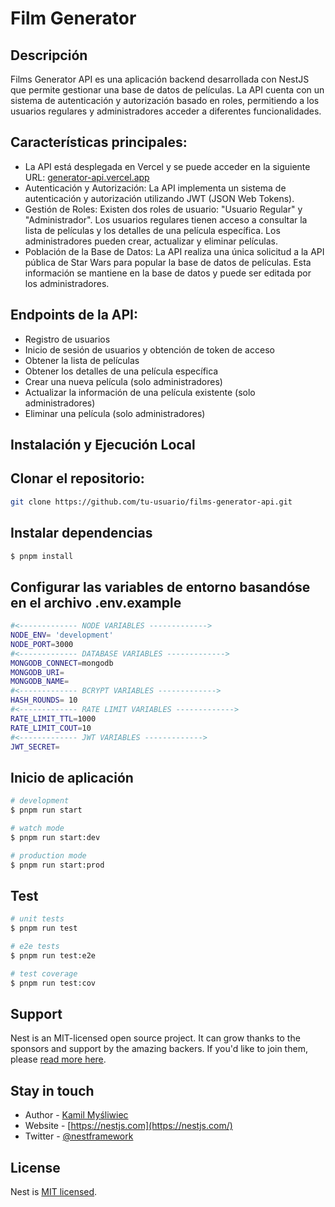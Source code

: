 
# Film Generator 
## Descripción
Films Generator API es una aplicación backend desarrollada con NestJS que permite gestionar una base de datos de películas. La API cuenta con un sistema de autenticación y autorización basado en roles, permitiendo a los usuarios regulares y administradores acceder a diferentes funcionalidades.

## Características principales:
- La API está desplegada en Vercel y se puede acceder en la siguiente URL:
[generator-api.vercel.app](https://generator-api.vercel.app/api/v1)
- Autenticación y Autorización: La API implementa un sistema de autenticación y autorización utilizando JWT (JSON Web Tokens).
- Gestión de Roles: Existen dos roles de usuario: "Usuario Regular" y "Administrador". Los usuarios regulares tienen acceso a consultar la lista de películas y los detalles de una película específica. Los administradores pueden crear, actualizar y eliminar películas.
- Población de la Base de Datos: La API realiza una única solicitud a la API pública de Star Wars para popular la base de datos de películas. Esta información se mantiene en la base de datos y puede ser editada por los administradores.

## Endpoints de la API:
- Registro de usuarios
- Inicio de sesión de usuarios y obtención de token de acceso
- Obtener la lista de películas
- Obtener los detalles de una película específica
- Crear una nueva película (solo administradores)
- Actualizar la información de una película existente (solo administradores)
- Eliminar una película (solo administradores)

  
## Instalación y Ejecución Local
## Clonar el repositorio:
```bash
git clone https://github.com/tu-usuario/films-generator-api.git
```
## Instalar dependencias
```bash
$ pnpm install
```
## Configurar las variables de entorno basandóse en el archivo .env.example

```bash
#<------------- NODE VARIABLES ------------->
NODE_ENV= 'development'
NODE_PORT=3000
#<------------- DATABASE VARIABLES ------------->
MONGODB_CONNECT=mongodb
MONGODB_URI=
MONGODB_NAME=
#<------------- BCRYPT VARIABLES ------------->
HASH_ROUNDS= 10
#<------------- RATE LIMIT VARIABLES ------------->
RATE_LIMIT_TTL=1000
RATE_LIMIT_COUT=10
#<------------- JWT VARIABLES ------------->
JWT_SECRET=
```
## Inicio de aplicación
```bash
# development
$ pnpm run start

# watch mode
$ pnpm run start:dev

# production mode
$ pnpm run start:prod
```

## Test

```bash
# unit tests
$ pnpm run test

# e2e tests
$ pnpm run test:e2e

# test coverage
$ pnpm run test:cov
```

## Support

Nest is an MIT-licensed open source project. It can grow thanks to the sponsors and support by the amazing backers. If you'd like to join them, please [read more here](https://docs.nestjs.com/support).

## Stay in touch

- Author - [Kamil Myśliwiec](https://kamilmysliwiec.com)
- Website - [https://nestjs.com](https://nestjs.com/)
- Twitter - [@nestframework](https://twitter.com/nestframework)

## License

Nest is [MIT licensed](LICENSE).
